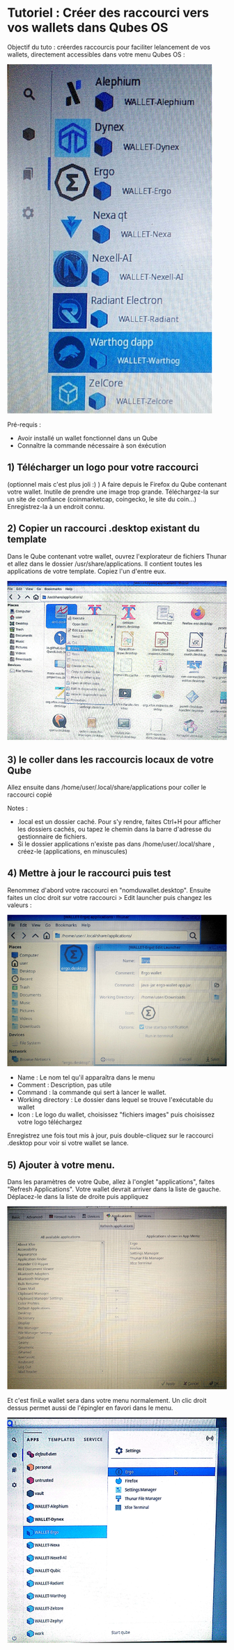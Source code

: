 # Tutoriel : Créer des raccourci vers vos wallets dans Qubes OS

Objectif du tuto : créerdes raccourcis pour faciliter lelancement de vos wallets, directement accessibles dans votre menu Qubes OS :

![Qubes_Raccourcis00](/IMG/Qubes-raccourcis00.jpg)

Pré-requis :
- Avoir installé un wallet fonctionnel dans un Qube
- Connaître la commande nécessaire à son éxécution

## 1) Télécharger un logo pour votre raccourci

(optionnel mais c'est plus joli :) )
A faire depuis le Firefox du Qube contenant votre wallet. Inutile de prendre une image trop grande. Téléchargez-la sur un site de confiance (coinmarketcap, coingecko, le site du coin...)
Enregistrez-la à un endroit connu.

## 2) Copier un raccourci .desktop existant du template

Dans le Qube contenant votre wallet, ouvrez l'explorateur de fichiers Thunar et allez dans le dossier /usr/share/applications. Il contient toutes les applications de votre template. Copiez l'un d'entre eux.

![Qubes_Raccourcis03](/IMG/Qubes-raccourcis03.jpg)

## 3) le coller dans les raccourcis locaux de votre Qube

Allez ensuite dans /home/user/.local/share/applications pour coller le raccourci copié

Notes :
- .local est un dossier caché. Pour s'y rendre, faites Ctrl+H pour afficher les dossiers cachés, ou tapez le chemin dans la barre d'adresse du gestionnaire de fichiers.
- Si le dossier applications n'existe pas dans /home/user/.local/share , créez-le (applications, en minuscules)

## 4) Mettre à jour le raccourci puis test

Renommez d'abord votre raccourci en "nomduwallet.desktop".
Ensuite faites un cloc droit sur votre raccourci > Edit launcher puis changez les valeurs :

![Qubes_Raccourcis04](/IMG/Qubes-raccourcis04.jpg)

- Name : Le nom tel qu'il apparaîtra dans le menu
- Comment : Description, pas utile
- Command : la commande qui sert à lancer le wallet.
- Working directory : Le dossier dans lequel se trouve l'exécutable du wallet
- Icon : Le logo du wallet, choisissez "fichiers images" puis choisissez votre logo téléchargez

Enregistrez une fois tout mis à jour, puis double-cliquez sur le raccourci .desktop pour voir si votre wallet se lance.

## 5) Ajouter à votre menu.

Dans les paramètres de votre Qube, allez à l'onglet "applications", faites "Refresh Applications". Votre wallet devrait arriver dans la liste de gauche. Déplacez-le dans la liste de droite puis appliquez

![Qubes_Raccourcis05](/IMG/Qubes-raccourcis05.jpg)

Et c'est finiLe wallet sera dans votre menu normalement. Un clic droit dessus permet aussi de l'épingler en favori dans le menu.

![Qubes_Raccourcis01](/IMG/Qubes-raccourcis01.jpg)


